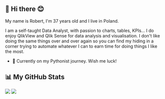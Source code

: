 ## 👋 Hi there 😊

My name is Robert, I'm 37 years old and I live in Poland.

I am a self-taught Data Analyst, with passion to charts, tables, KPIs... I do enjoy QlikView and Qlik Sense for data analysis and visualisation. I don't like doing the same things over and over again so you can find my hiding in a corner trying to automate whatever I can to earn time for doing things I like the most.

- :snake:	Currently on my Pythonist journey. Wish me luck!


## 📊 My GitHub Stats
![](https://github-readme-stats.vercel.app/api?username=r0back55&theme=shadow_red&show_icons=true&hide_border=true&include_all_commits=false&count_private=false&rank_icon=github&locale=en) ![](https://github-readme-stats.vercel.app/api/top-langs/?username=r0back55&theme=shadow_red&hide_border=true&include_all_commits=false&count_private=false&layout=compact&hide=pascal,apacheconf&locale=en)<br/>
